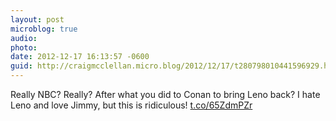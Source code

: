 ```yaml
---
layout: post
microblog: true
audio: 
photo: 
date: 2012-12-17 16:13:57 -0600
guid: http://craigmcclellan.micro.blog/2012/12/17/t280798010441596929.html
---
```

Really NBC? Really? After what you did to Conan to bring Leno back? I hate Leno and love Jimmy, but this is ridiculous! [t.co/65ZdmPZr](http://t.co/65ZdmPZr)
